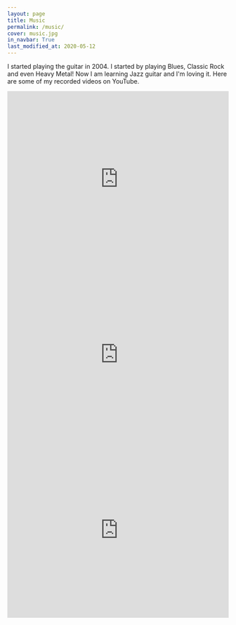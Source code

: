 ```yaml
---
layout: page
title: Music
permalink: /music/
cover: music.jpg
in_navbar: True
last_modified_at: 2020-05-12
---
```


I started playing the guitar in 2004. I started by playing Blues, Classic Rock
and even Heavy Metal! Now I am learning Jazz guitar and I'm loving it.
Here are some of my recorded videos on YouTube.

<iframe width="100%" height="400" src="https://www.youtube.com/embed/gHY6apZ8z5A" frameborder="0" allow="accelerometer; autoplay; encrypted-media; gyroscope; picture-in-picture" allowfullscreen></iframe>

<iframe width="100%" height="400" src="https://www.youtube.com/embed/R7XahH2Prrc" frameborder="0" allow="accelerometer; autoplay; encrypted-media; gyroscope; picture-in-picture" allowfullscreen></iframe>

<iframe width="100%" height="400" src="https://www.youtube.com/embed/ebIIWRx-2DY" frameborder="0" allow="accelerometer; autoplay; encrypted-media; gyroscope; picture-in-picture" allowfullscreen></iframe>
